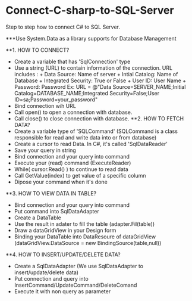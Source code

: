 # Connect-C-sharp-to-SQL-Server
Step to step how to connect C# to SQL Server.

***Use System.Data as a library supports for Database Management 

**1. HOW TO CONNECT?
- Create a variable that has 'SqlConnection' type
- Use a string (URL) to contain information of the connection.
  URL includes :  + Data Source: Name of server 
                  + Intial Catalog: Name of Database
                  + Integrated Security: True or False
                  + User ID: User Name 
                  + Password: Password
  Ex: URL = @"Data Source=SERVER_NAME;Initial Catalog=DATABASE_NAME;Integrated Security=False;User ID=sa;Password=your_password"
- Bind connection wih URL 
- Call open() to open a connection with database.
- Call close() to close connection with database.
**2. HOW TO FETCH DATA?
- Create a variable type of 'SQLCommand' (SQLCommand is a class responsible for read and write data into or from database)
- Create a cursor to read Data. In C#, it's called 'SqlDataReader'
- Save your query in string
- Bind connection and your query into command
- Execute your (read) command (ExecuteReader)
- While( cursor.Read() ) to continue to read data
- Call GetValue(index) to get value of a specific column
- Dipose your command when it's done

**3. HOW TO VIEW DATA IN TABLE?
- Bind connection and your query into command
- Put command into SqlDataAdapter
- Create a DataTable
- Use the result in adater to fill the table (adapter.Fil(table))
- Draw a dataGridView in your Design form
- Binding your DataTable into DataResoure of dataGridView (dataGridView.DataSource = new BindingSource(table,null))

**4. HOW TO INSERT/UPDATE/DELETE DATA?
- Create a SqlDataAdapter (We use SqlDataAdapter to insert/update/delete data)
- Put connection and query into InsertCommand/UpdateCommand/DeleteComand
- Execute it with non query as parameter
       
